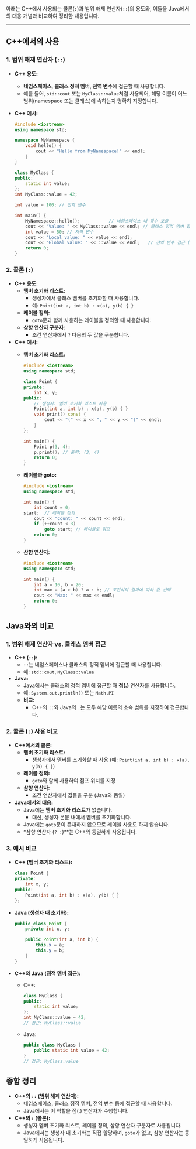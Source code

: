 아래는 C++에서 사용되는 콜론(`:`)과 범위 해제 연산자(`::`)의 용도와, 이들을 Java에서의 대응 개념과 비교하여 정리한 내용입니다.

---

## C++에서의 사용

### 1. 범위 해제 연산자 (`::`)

- **C++ 용도:**
    - **네임스페이스, 클래스 정적 멤버, 전역 변수**에 접근할 때 사용합니다.
    - 예를 들어, `std::cout` 또는 `MyClass::value`처럼 사용되어, 해당 이름이 어느 범위(namespace 또는 클래스)에 속하는지 명확히 지정합니다.
- **C++ 예시:**
    
    ```cpp
    #include <iostream>
    using namespace std;
    
    namespace MyNamespace {
        void hello() {
            cout << "Hello from MyNamespace!" << endl;
        }
    }
    
    class MyClass {
    public:
        static int value;
    };
    int MyClass::value = 42;
    
    int value = 100; // 전역 변수
    
    int main() {
        MyNamespace::hello();           // 네임스페이스 내 함수 호출
        cout << "Value: " << MyClass::value << endl; // 클래스 정적 멤버 접근
        int value = 50; // 지역 변수
        cout << "Local value: " << value << endl;
        cout << "Global value: " << ::value << endl;   // 전역 변수 접근 (앞에 :: 사용)
        return 0;
    }
    ```
    

### 2. 콜론 (`:`)

- **C++ 용도:**
    - **멤버 초기화 리스트:**
        - 생성자에서 클래스 멤버를 초기화할 때 사용합니다.
        - 예: `Point(int a, int b) : x(a), y(b) { }`
    - **레이블 정의:**
        - `goto`문과 함께 사용하는 레이블을 정의할 때 사용합니다.
    - **삼항 연산자 구분자:**
        - 조건 연산자에서 `?` 다음의 두 값을 구분합니다.
- **C++ 예시:**
    - **멤버 초기화 리스트:**
        
        ```cpp
        #include <iostream>
        using namespace std;
        
        class Point {
        private:
            int x, y;
        public:
            // 생성자: 멤버 초기화 리스트 사용
            Point(int a, int b) : x(a), y(b) { }
            void print() const {
                cout << "(" << x << ", " << y << ")" << endl;
            }
        };
        
        int main() {
            Point p(3, 4);
            p.print(); // 출력: (3, 4)
            return 0;
        }
        
        ```
        
    - **레이블과 goto:**
        
        ```cpp
        #include <iostream>
        using namespace std;
        
        int main() {
            int count = 0;
        start:  // 레이블 정의
            cout << "Count: " << count << endl;
            if (++count < 3)
                goto start; // 레이블로 점프
            return 0;
        }
        ```
        
    - **삼항 연산자:**
        
        ```cpp
        #include <iostream>
        using namespace std;
        
        int main() {
            int a = 10, b = 20;
            int max = (a > b) ? a : b; // 조건식의 결과에 따라 값 선택
            cout << "Max: " << max << endl;
            return 0;
        }
        ```
        

## Java와의 비교

### 1. 범위 해제 연산자 vs. 클래스 멤버 접근

- **C++ (`::`):**
    - `::`는 네임스페이스나 클래스의 정적 멤버에 접근할 때 사용합니다.
    - 예: `std::cout`, `MyClass::value`
- **Java:**
    - Java에서는 클래스의 정적 멤버에 접근할 때 **점(.)** 연산자를 사용합니다.
    - 예: `System.out.println()` 또는 `Math.PI`
    - **비교:**
        - C++의 `::`와 Java의 `.`는 모두 해당 이름의 소속 범위를 지정하여 접근합니다.

### 2. 콜론 (`:`) 사용 비교

- **C++에서의 콜론:**
    - **멤버 초기화 리스트:**
        - 생성자에서 멤버를 초기화할 때 사용 (예: `Point(int a, int b) : x(a), y(b) { }`)
    - **레이블 정의:**
        - `goto`와 함께 사용하여 점프 위치를 지정
    - **삼항 연산자:**
        - 조건 연산자에서 값들을 구분 (Java와 동일)
- **Java에서의 대응:**
    - Java에는 **멤버 초기화 리스트**가 없습니다.
        - 대신, 생성자 본문 내에서 멤버를 초기화합니다.
    - Java에는 `goto`문이 존재하지 않으므로 레이블 사용도 하지 않습니다.
    - *삼항 연산자 (`? :`)**는 C++와 동일하게 사용됩니다.

### 3. 예시 비교

- **C++ (멤버 초기화 리스트):**
    
    ```cpp
    class Point {
    private:
        int x, y;
    public:
        Point(int a, int b) : x(a), y(b) { }
    };
    ```
    
- **Java (생성자 내 초기화):**
    
    ```java
    public class Point {
        private int x, y;
    
        public Point(int a, int b) {
            this.x = a;
            this.y = b;
        }
    }
    ```
    
- **C++와 Java (정적 멤버 접근):**
    - C++:
        
        ```cpp
        class MyClass {
        public:
            static int value;
        };
        int MyClass::value = 42;
        // 접근: MyClass::value
        ```
        
    - Java:
        
        ```java
        public class MyClass {
            public static int value = 42;
        }
        // 접근: MyClass.value
        ```
        

## 종합 정리

- **C++의 `::` (범위 해제 연산자):**
    - 네임스페이스, 클래스 정적 멤버, 전역 변수 등에 접근할 때 사용합니다.
    - Java에서는 이 역할을 점(.) 연산자가 수행합니다.
- **C++의 `:` (콜론):**
    - 생성자 멤버 초기화 리스트, 레이블 정의, 삼항 연산자 구분자로 사용됩니다.
    - Java에서는 생성자 내 초기화는 직접 할당하며, `goto`가 없고, 삼항 연산자는 동일하게 사용됩니다.
